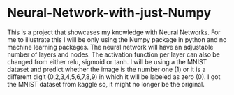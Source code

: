# Neural-Network-with-just-Numpy
This is a project that showcases my knowledge with Neural Networks. For me to illustrate this I will be only using the Numpy package in python and no machine learning packages. The neural network will have an adjustable number of layers and nodes.  The activation function per layer can also be changed from either relu, sigmoid or tanh. I will be using a the MNIST dataset and predict whether the image is the number one (1) or it is a different digit (0,2,3,4,5,6,7,8,9) in which it will be labeled as zero (0). I got the MNIST dataset from kaggle so, it might no longer be the original. 

